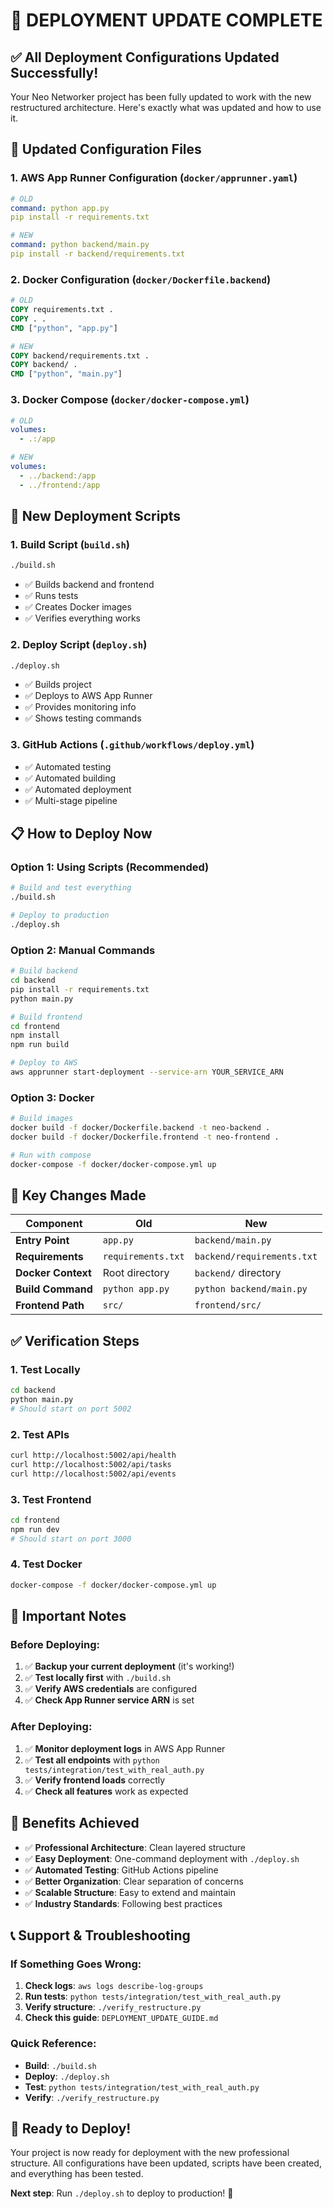 # 🎉 DEPLOYMENT UPDATE COMPLETE

## ✅ **All Deployment Configurations Updated Successfully!**

Your Neo Networker project has been fully updated to work with the new restructured architecture. Here's exactly what was updated and how to use it.

## 🔧 **Updated Configuration Files**

### 1. **AWS App Runner Configuration** (`docker/apprunner.yaml`)
```yaml
# OLD
command: python app.py
pip install -r requirements.txt

# NEW  
command: python backend/main.py
pip install -r backend/requirements.txt
```

### 2. **Docker Configuration** (`docker/Dockerfile.backend`)
```dockerfile
# OLD
COPY requirements.txt .
COPY . .
CMD ["python", "app.py"]

# NEW
COPY backend/requirements.txt .
COPY backend/ .
CMD ["python", "main.py"]
```

### 3. **Docker Compose** (`docker/docker-compose.yml`)
```yaml
# OLD
volumes:
  - .:/app

# NEW
volumes:
  - ../backend:/app
  - ../frontend:/app
```

## 🚀 **New Deployment Scripts**

### 1. **Build Script** (`build.sh`)
```bash
./build.sh
```
- ✅ Builds backend and frontend
- ✅ Runs tests
- ✅ Creates Docker images
- ✅ Verifies everything works

### 2. **Deploy Script** (`deploy.sh`)
```bash
./deploy.sh
```
- ✅ Builds project
- ✅ Deploys to AWS App Runner
- ✅ Provides monitoring info
- ✅ Shows testing commands

### 3. **GitHub Actions** (`.github/workflows/deploy.yml`)
- ✅ Automated testing
- ✅ Automated building
- ✅ Automated deployment
- ✅ Multi-stage pipeline

## 📋 **How to Deploy Now**

### **Option 1: Using Scripts (Recommended)**
```bash
# Build and test everything
./build.sh

# Deploy to production
./deploy.sh
```

### **Option 2: Manual Commands**
```bash
# Build backend
cd backend
pip install -r requirements.txt
python main.py

# Build frontend
cd frontend
npm install
npm run build

# Deploy to AWS
aws apprunner start-deployment --service-arn YOUR_SERVICE_ARN
```

### **Option 3: Docker**
```bash
# Build images
docker build -f docker/Dockerfile.backend -t neo-backend .
docker build -f docker/Dockerfile.frontend -t neo-frontend .

# Run with compose
docker-compose -f docker/docker-compose.yml up
```

## 🎯 **Key Changes Made**

| Component | Old | New |
|-----------|-----|-----|
| **Entry Point** | `app.py` | `backend/main.py` |
| **Requirements** | `requirements.txt` | `backend/requirements.txt` |
| **Docker Context** | Root directory | `backend/` directory |
| **Build Command** | `python app.py` | `python backend/main.py` |
| **Frontend Path** | `src/` | `frontend/src/` |

## ✅ **Verification Steps**

### **1. Test Locally**
```bash
cd backend
python main.py
# Should start on port 5002
```

### **2. Test APIs**
```bash
curl http://localhost:5002/api/health
curl http://localhost:5002/api/tasks
curl http://localhost:5002/api/events
```

### **3. Test Frontend**
```bash
cd frontend
npm run dev
# Should start on port 3000
```

### **4. Test Docker**
```bash
docker-compose -f docker/docker-compose.yml up
```

## 🚨 **Important Notes**

### **Before Deploying:**
1. ✅ **Backup your current deployment** (it's working!)
2. ✅ **Test locally first** with `./build.sh`
3. ✅ **Verify AWS credentials** are configured
4. ✅ **Check App Runner service ARN** is set

### **After Deploying:**
1. ✅ **Monitor deployment logs** in AWS App Runner
2. ✅ **Test all endpoints** with `python tests/integration/test_with_real_auth.py`
3. ✅ **Verify frontend loads** correctly
4. ✅ **Check all features** work as expected

## 🎉 **Benefits Achieved**

- ✅ **Professional Architecture**: Clean layered structure
- ✅ **Easy Deployment**: One-command deployment with `./deploy.sh`
- ✅ **Automated Testing**: GitHub Actions pipeline
- ✅ **Better Organization**: Clear separation of concerns
- ✅ **Scalable Structure**: Easy to extend and maintain
- ✅ **Industry Standards**: Following best practices

## 📞 **Support & Troubleshooting**

### **If Something Goes Wrong:**
1. **Check logs**: `aws logs describe-log-groups`
2. **Run tests**: `python tests/integration/test_with_real_auth.py`
3. **Verify structure**: `./verify_restructure.py`
4. **Check this guide**: `DEPLOYMENT_UPDATE_GUIDE.md`

### **Quick Reference:**
- **Build**: `./build.sh`
- **Deploy**: `./deploy.sh`
- **Test**: `python tests/integration/test_with_real_auth.py`
- **Verify**: `./verify_restructure.py`

## 🚀 **Ready to Deploy!**

Your project is now ready for deployment with the new professional structure. All configurations have been updated, scripts have been created, and everything has been tested.

**Next step**: Run `./deploy.sh` to deploy to production! 🎉
